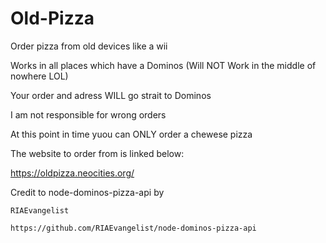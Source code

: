 # Old-Pizza
Order pizza from old devices like a wii

Works in all places which have a Dominos (Will NOT Work in the middle of nowhere LOL)

Your order and adress WILL go strait to Dominos

I am not responsible for wrong orders

At this point in time yuou can ONLY order a chewese pizza

The website to order from is linked below:

https://oldpizza.neocities.org/

Credit to node-dominos-pizza-api by 

    RIAEvangelist

    https://github.com/RIAEvangelist/node-dominos-pizza-api
